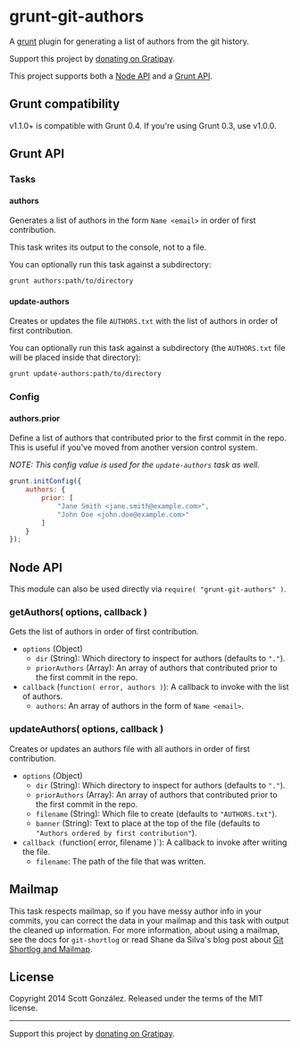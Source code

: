 # grunt-git-authors

A [grunt](https://github.com/gruntjs/grunt) plugin for generating a list of
authors from the git history.

Support this project by [donating on Gratipay](https://gratipay.com/scottgonzalez/).

This project supports both a [Node API](#node-api) and a [Grunt API](#grunt-api).

## Grunt compatibility

v1.1.0+ is compatible with Grunt 0.4. If you're using Grunt 0.3, use v1.0.0.

## Grunt API

### Tasks

#### authors

Generates a list of authors in the form `Name <email>` in order of first
contribution.

This task writes its output to the console, not to a file.

You can optionally run this task against a subdirectory:

```sh
grunt authors:path/to/directory
```

#### update-authors

Creates or updates the file `AUTHORS.txt` with the list of authors in order
of first contribution.

You can optionally run this task against a subdirectory (the `AUTHORS.txt`
file will be placed inside that directory):

```sh
grunt update-authors:path/to/directory
```

### Config

#### authors.prior

Define a list of authors that contributed prior to the first commit in the repo.
This is useful if you've moved from another version control system.

*NOTE: This config value is used for the `update-authors` task as well.*

```js
grunt.initConfig({
	authors: {
		prior: [
			"Jane Smith <jane.smith@example.com>",
			"John Doe <john.doe@example.com>"
		]
	}
});
```

## Node API

This module can also be used directly via `require( "grunt-git-authors" )`.

### getAuthors( options, callback )

Gets the list of authors in order of first contribution.

* `options` (Object)
  * `dir` (String): Which directory to inspect for authors (defaults to `"."`).
  * `priorAuthors` (Array): An array of authors that contributed prior to the first commit in the repo.
* `callback` (`function( error, authors )`): A callback to invoke with the list of authors.
  * `authors`: An array of authors in the form of `Name <email>`.

### updateAuthors( options, callback )

Creates or updates an authors file with all authors in order of first contribution.

* `options` (Object)
  * `dir` (String): Which directory to inspect for authors (defaults to `"."`).
  * `priorAuthors` (Array): An array of authors that contributed prior to the first commit in the repo.
  * `filename` (String): Which file to create (defaults to `"AUTHORS.txt"`).
  * `banner` (String): Text to place at the top of the file (defaults to `"Authors ordered by first contribution"`).
* `callback (`function( error, filename )`): A callback to invoke after writing the file.
  * `filename`: The path of the file that was written.

## Mailmap

This task respects mailmap, so if you have messy author info in your commits,
you can correct the data in your mailmap and this task with output the cleaned
up information. For more information, about using a mailmap, see the docs for
`git-shortlog` or read Shane da Silva's blog post about
[Git Shortlog and Mailmap](http://shane.io/2011/10/07/git-shortlog-and-mailmap.html).

## License

Copyright 2014 Scott González. Released under the terms of the MIT license.

---

Support this project by [donating on Gratipay](https://gratipay.com/scottgonzalez/).
